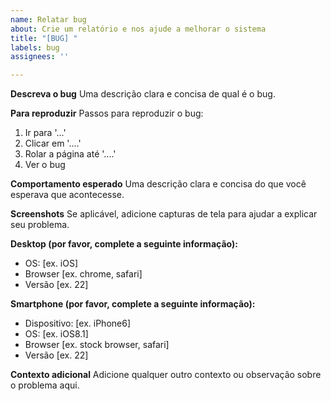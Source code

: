 ```yaml
---
name: Relatar bug
about: Crie um relatório e nos ajude a melhorar o sistema
title: "[BUG] "
labels: bug
assignees: ''

---
```


**Descreva o bug**
Uma descrição clara e concisa de qual é o bug.

**Para reproduzir**
Passos para reproduzir o bug:
1. Ir para '...'
2. Clicar em '....'
3. Rolar a página até '....'
4. Ver o bug

**Comportamento esperado**
Uma descrição clara e concisa do que você esperava que acontecesse.

**Screenshots**
Se aplicável, adicione capturas de tela para ajudar a explicar seu problema.

**Desktop (por favor, complete a seguinte informação):**
 - OS: [ex. iOS]
 - Browser [ex. chrome, safari]
 - Versão [ex. 22]

**Smartphone (por favor, complete a seguinte informação):**
 - Dispositivo: [ex. iPhone6]
 - OS: [ex. iOS8.1]
 - Browser [ex. stock browser, safari]
 - Versão [ex. 22]

**Contexto adicional**
Adicione qualquer outro contexto ou observação sobre o problema aqui.
